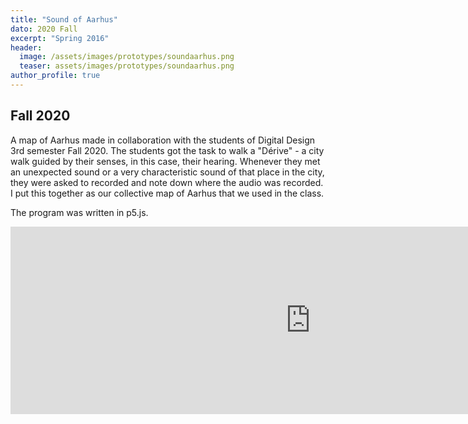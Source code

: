 ```yaml
---
title: "Sound of Aarhus"
dato: 2020 Fall
excerpt: "Spring 2016"
header:
  image: /assets/images/prototypes/soundaarhus.png
  teaser: assets/images/prototypes/soundaarhus.png
author_profile: true
---
```

## Fall 2020

A map of Aarhus made in collaboration with the students of Digital Design 3rd semester Fall 2020. The students got the task to walk a "Dérive"  - a city walk guided by their senses, in this case, their hearing. Whenever they met an unexpected sound or a very characteristic sound of that place in the city, they were asked to recorded and note down where the audio was recorded. I put this together as our collective map of Aarhus that we used in the class.

The program was written in p5.js.
<body><iframe src="https://raggedyann.gitlab.io/it-e20-aarhus-sound-map/soundMap/" frameborder="0" style="overflow: hidden; height: 300px; width: 100%; position: absolute;" title="Sound of Aarhus"></iframe><br></body>
